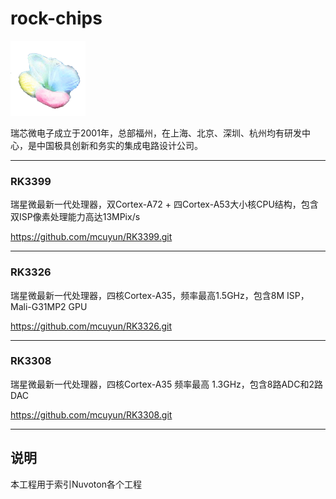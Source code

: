 ﻿
# rock-chips

[![sites](docs/mcuyun.png)](http://www.mcuyun.com)

瑞芯微电子成立于2001年，总部福州，在上海、北京、深圳、杭州均有研发中心，是中国极具创新和务实的集成电路设计公司。

---

### RK3399

瑞星微最新一代处理器，双Cortex-A72 + 四Cortex-A53大小核CPU结构，包含双ISP像素处理能力高达13MPix/s

https://github.com/mcuyun/RK3399.git

---

### RK3326

瑞星微最新一代处理器，四核Cortex-A35，频率最高1.5GHz，包含8M ISP，Mali-G31MP2 GPU

https://github.com/mcuyun/RK3326.git

---

### RK3308

瑞星微最新一代处理器，四核Cortex-A35 频率最高 1.3GHz，包含8路ADC和2路DAC

https://github.com/mcuyun/RK3308.git



---

## 说明

本工程用于索引Nuvoton各个工程

